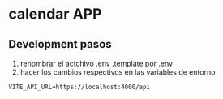 

# calendar APP


## Development pasos

1. renombrar el actchivo .env .template por .env
2. hacer los cambios respectivos en las variables de entorno

```
VITE_API_URL=https://localhost:4000/api
```